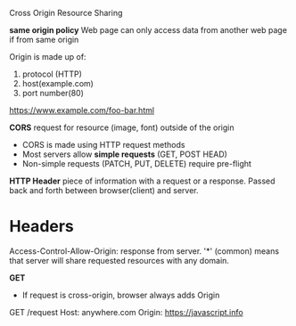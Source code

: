 Cross Origin Resource Sharing

**same origin policy** Web page can only access data from another web page if from same origin

Origin is made up of:

1. protocol (HTTP)
2. host(example.com)
3. port number(80)

https://www.example.com/foo-bar.html

**CORS** request for resource (image, font) outside of the origin

- CORS is made using HTTP request methods
- Most servers allow **simple requests** (GET, POST HEAD)
- Non-simple requests (PATCH, PUT, DELETE) require pre-flight

**HTTP Header** piece of information with a request or a response. Passed back and forth between browser(client) and server.

# Headers

Access-Control-Allow-Origin: response from server. '\*' (common) means that server will share requested resources with any domain.

**GET**

- If request is cross-origin, browser always adds Origin

GET /request
Host: anywhere.com
Origin: https://javascript.info
